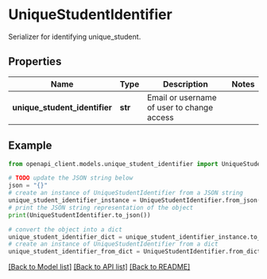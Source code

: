 # UniqueStudentIdentifier

Serializer for identifying unique_student.

## Properties

Name | Type | Description | Notes
------------ | ------------- | ------------- | -------------
**unique_student_identifier** | **str** | Email or username of user to change access | 

## Example

```python
from openapi_client.models.unique_student_identifier import UniqueStudentIdentifier

# TODO update the JSON string below
json = "{}"
# create an instance of UniqueStudentIdentifier from a JSON string
unique_student_identifier_instance = UniqueStudentIdentifier.from_json(json)
# print the JSON string representation of the object
print(UniqueStudentIdentifier.to_json())

# convert the object into a dict
unique_student_identifier_dict = unique_student_identifier_instance.to_dict()
# create an instance of UniqueStudentIdentifier from a dict
unique_student_identifier_from_dict = UniqueStudentIdentifier.from_dict(unique_student_identifier_dict)
```
[[Back to Model list]](../README.md#documentation-for-models) [[Back to API list]](../README.md#documentation-for-api-endpoints) [[Back to README]](../README.md)


